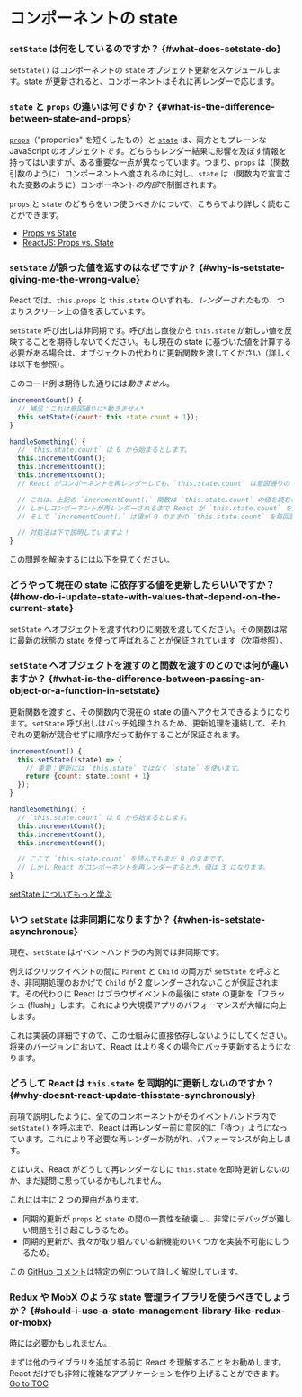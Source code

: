 
# コンポーネントの state


### `setState` は何をしているのですか？ {#what-does-setstate-do}

`setState()` はコンポーネントの `state` オブジェクト更新をスケジュールします。state が更新されると、コンポーネントはそれに再レンダーで応じます。

### `state` と `props` の違いは何ですか？ {#what-is-the-difference-between-state-and-props}

[`props`](./components-and-props.html)（"properties" を短くしたもの）と [`state`](./state-and-lifecycle.html) は、両方ともプレーンな JavaScript のオブジェクトです。どちらもレンダー結果に影響を及ぼす情報を持ってはいますが、ある重要な一点が異なっています。つまり、`props` は（関数引数のように）コンポーネント*へ*渡されるのに対し、`state` は（関数内で宣言された変数のように）コンポーネント*の内部*で制御されます。

`props` と `state` のどちらをいつ使うべきかについて、こちらでより詳しく読むことができます。
* [Props vs State](https://github.com/uberVU/react-guide/blob/master/props-vs-state.md)
* [ReactJS: Props vs. State](https://lucybain.com/blog/2016/react-state-vs-pros/)

### `setState` が誤った値を返すのはなぜですか？ {#why-is-setstate-giving-me-the-wrong-value}

React では、`this.props` と `this.state` のいずれも、*レンダーされた*もの、つまりスクリーン上の値を表しています。

`setState` 呼び出しは非同期です。呼び出し直後から `this.state` が新しい値を反映することを期待しないでください。もし現在の state に基づいた値を計算する必要がある場合は、オブジェクトの代わりに更新関数を渡してください（詳しくは以下を参照）。

このコード例は期待した通りには*動きません*。

```jsx
incrementCount() {
  // 補足：これは意図通りに*動きません*
  this.setState({count: this.state.count + 1});
}

handleSomething() {
  // `this.state.count` は 0 から始まるとします。
  this.incrementCount();
  this.incrementCount();
  this.incrementCount();
  // React がコンポーネントを再レンダーしても、`this.state.count` は意図通りの 3 ではなく 1 になります。

  // これは、上記の `incrementCount()` 関数は `this.state.count` の値を読むのですが、
  // しかしコンポーネントが再レンダーされるまで React が `this.state.count` を更新しないためです。
  // そして `incrementCount()` は値が 0 のままの `this.state.count` を毎回読み、そして 1 をセットしてしまいます。

  // 対処法は下で説明していますよ！
}
```

この問題を解決するには以下を見てください。

### どうやって現在の state に依存する値を更新したらいいですか？ {#how-do-i-update-state-with-values-that-depend-on-the-current-state}

`setState` へオブジェクトを渡す代わりに関数を渡してください。その関数は常に最新の状態の state を使って呼ばれることが保証されています（次項参照）。

### `setState` へオブジェクトを渡すのと関数を渡すのとのでは何が違いますか？ {#what-is-the-difference-between-passing-an-object-or-a-function-in-setstate}

更新関数を渡すと、その関数内で現在の state の値へアクセスできるようになります。`setState` 呼び出しはバッチ処理されるため、更新処理を連結して、それぞれの更新が競合せずに順序だって動作することが保証されます。

```jsx
incrementCount() {
  this.setState((state) => {
    // 重要：更新には `this.state` ではなく `state` を使います。
    return {count: state.count + 1}
  });
}

handleSomething() {
  // `this.state.count` は 0 から始まるとします。
  this.incrementCount();
  this.incrementCount();
  this.incrementCount();

  // ここで `this.state.count` を読んでもまだ 0 のままです。
  // しかし React がコンポーネントを再レンダーするとき、値は 3 になります。
}
```

[setState についてもっと学ぶ](./react-component.html#setstate)

### いつ `setState` は非同期になりますか？ {#when-is-setstate-asynchronous}

現在、`setState` はイベントハンドラの内側では非同期です。

例えばクリックイベントの間に `Parent` と `Child` の両方が `setState` を呼ぶとき、非同期処理のおかげで `Child` が 2 度レンダーされないことが保証されます。その代わりに React はブラウザイベントの最後に state の更新を「フラッシュ (flush)」します。これにより大規模アプリのパフォーマンスが大幅に向上します。

これは実装の詳細ですので、この仕組みに直接依存しないようにしてください。将来のバージョンにおいて、React はより多くの場合にバッチ更新するようになります。

### どうして React は `this.state` を同期的に更新しないのですか？ {#why-doesnt-react-update-thisstate-synchronously}

前項で説明したように、全てのコンポーネントがそのイベントハンドラ内で `setState()` を呼ぶまで、React は再レンダー前に意図的に「待つ」ようになっています。これにより不必要な再レンダーが防がれ、パフォーマンスが向上します。

とはいえ、React がどうして再レンダーなしに `this.state` を即時更新しないのか、まだ疑問に思っているかもしれません。

これには主に 2 つの理由があります。

* 同期的更新が `props` と `state` の間の一貫性を破壊し、非常にデバッグが難しい問題を引き起こしうるため。
* 同期的更新が、我々が取り組んでいる新機能のいくつかを実装不可能にしうるため。

この [GitHub コメント](https://github.com/facebook/react/issues/11527#issuecomment-360199710)は特定の例について詳しく解説しています。

### Redux や MobX のような state 管理ライブラリを使うべきでしょうか？ {#should-i-use-a-state-management-library-like-redux-or-mobx}

[時には必要かもしれません。](https://redux.js.org/faq/general#when-should-i-use-redux)

まずは他のライブラリを追加する前に React を理解することをお勧めします。React だけでも非常に複雑なアプリケーションを作り上げることができます。
<span style="float: footnote;"><a href="./index.html#toc">Go to TOC</a></span>
